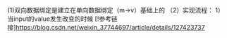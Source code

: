 (1)双向数据绑定是建立在单向数据绑定（m->v）基础上的
（2）实现流程：
1）当input的value发生改变的时候
[!参考链接]https://blog.csdn.net/weixin_37744697/article/details/127423737